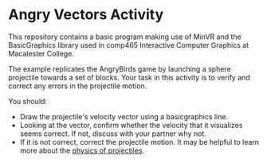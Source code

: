 # Angry Vectors Activity

This repository contains a basic program making use of MinVR and the BasicGraphics library used in comp465 Interactive Computer Graphics at Macalester College.

The example replicates the AngryBirds game by launching a sphere projectile towards a set of blocks. Your task in this activity is to verify and correct any errors in the projectile motion.

You should:
* Draw the projectile's velocity vector using a basicgraphics line.
* Looking at the vector, confirm whether the velocity that it visualizes seems correct. If not, discuss with your partner why not.
* If it is not correct, correct the projectile motion. It may be helpful to learn more about the [physics of projectiles](https://www.physicsclassroom.com/class/vectors/Lesson-2/Horizontally-Launched-Projectiles-Problem-Solving).
